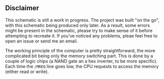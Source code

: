 ## Disclaimer

This schematic is still a work in progress. The project was built "on the go", with this schematic being produced only later. As a result, some errors might be present in the schematic, please try to make sense of it before attempting to recreate it. If you've noticed any problems, pleae feel free to open an issue or send me an email.

The working principle of the computer is pretty straightforward, the more complicated bit being only the memory switching part. This is done by a couple of logic chips (a NAND gate an a hex inverter, to be more specific). Each time the `/MREQ` line goes low, the CPU requests to access the memory (either read or write). 
